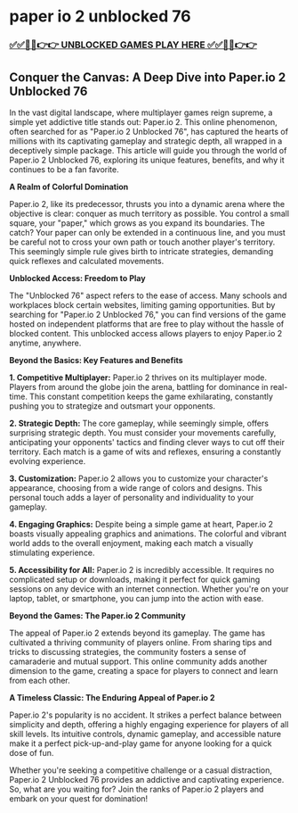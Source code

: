 # paper io 2 unblocked 76

### [✅✅🔴🔴👉👉 UNBLOCKED GAMES PLAY HERE ✅✅🔴🔴👉👉](https://topstoryindia.com)

## Conquer the Canvas: A Deep Dive into Paper.io 2 Unblocked 76

In the vast digital landscape, where multiplayer games reign supreme, a simple yet addictive title stands out: Paper.io 2. This online phenomenon, often searched for as "Paper.io 2 Unblocked 76", has captured the hearts of millions with its captivating gameplay and strategic depth, all wrapped in a deceptively simple package. This article will guide you through the world of Paper.io 2 Unblocked 76, exploring its unique features, benefits, and why it continues to be a fan favorite.

**A Realm of Colorful Domination**

Paper.io 2, like its predecessor, thrusts you into a dynamic arena where the objective is clear: conquer as much territory as possible. You control a small square, your "paper," which grows as you expand its boundaries. The catch? Your paper can only be extended in a continuous line, and you must be careful not to cross your own path or touch another player's territory. This seemingly simple rule gives birth to intricate strategies, demanding quick reflexes and calculated movements.

**Unblocked Access: Freedom to Play**

The "Unblocked 76" aspect refers to the ease of access. Many schools and workplaces block certain websites, limiting gaming opportunities. But by searching for "Paper.io 2 Unblocked 76," you can find versions of the game hosted on independent platforms that are free to play without the hassle of blocked content. This unblocked access allows players to enjoy Paper.io 2 anytime, anywhere.

**Beyond the Basics: Key Features and Benefits**

**1. Competitive Multiplayer:**  Paper.io 2 thrives on its multiplayer mode.  Players from around the globe join the arena, battling for dominance in real-time. This constant competition keeps the game exhilarating, constantly pushing you to strategize and outsmart your opponents.

**2. Strategic Depth:**  The core gameplay, while seemingly simple, offers surprising strategic depth. You must consider your movements carefully, anticipating your opponents' tactics and finding clever ways to cut off their territory.  Each match is a game of wits and reflexes, ensuring a constantly evolving experience.

**3. Customization:**  Paper.io 2 allows you to customize your character's appearance, choosing from a wide range of colors and designs. This personal touch adds a layer of personality and individuality to your gameplay.

**4. Engaging Graphics:**  Despite being a simple game at heart, Paper.io 2 boasts visually appealing graphics and animations. The colorful and vibrant world adds to the overall enjoyment, making each match a visually stimulating experience.

**5. Accessibility for All:**  Paper.io 2 is incredibly accessible. It requires no complicated setup or downloads, making it perfect for quick gaming sessions on any device with an internet connection. Whether you're on your laptop, tablet, or smartphone, you can jump into the action with ease.

**Beyond the Games: The Paper.io 2 Community**

The appeal of Paper.io 2 extends beyond its gameplay. The game has cultivated a thriving community of players online. From sharing tips and tricks to discussing strategies, the community fosters a sense of camaraderie and mutual support.  This online community adds another dimension to the game, creating a space for players to connect and learn from each other.

**A Timeless Classic: The Enduring Appeal of Paper.io 2**

Paper.io 2's popularity is no accident. It strikes a perfect balance between simplicity and depth, offering a highly engaging experience for players of all skill levels. Its intuitive controls, dynamic gameplay, and accessible nature make it a perfect pick-up-and-play game for anyone looking for a quick dose of fun. 

Whether you're seeking a competitive challenge or a casual distraction, Paper.io 2 Unblocked 76 provides an addictive and captivating experience. So, what are you waiting for? Join the ranks of Paper.io 2 players and embark on your quest for domination! 

